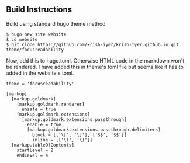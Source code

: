 ## Build Instructions

Build using standard hugo theme method

```
$ hugo new site website
$ cd website
$ git clone https://github.com/krish-iyer/krish-iyer.github.io.git theme/focusreadability
```

Now, add this to hugo.toml. Otherwise HTML code in the markdown won't be rendered. I have added this in theme's toml file but seems like it has to added in the website's toml.

```
theme = 'focusreadability'

[markup]
  [markup.goldmark]
    [markup.goldmark.renderer]
      unsafe = true
    [markup.goldmark.extensions]
      [markup.goldmark.extensions.passthrough]
        enable = true
        [markup.goldmark.extensions.passthrough.delimiters]
          block = [['\[', '\]'], ['$$', '$$']]
          inline = [['\(', '\)']]
  [markup.tableOfContents]
    startLevel = 2
    endLevel = 4
 
```
